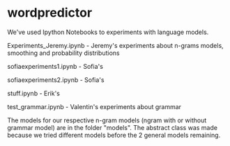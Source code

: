 # wordpredictor


We've used Ipython Notebooks to experiments with language models.

Experiments_Jeremy.ipynb - Jeremy's experiments about n-grams models, smoothing and probability distributions

sofiaexperiments1.ipynb - Sofia's

sofiaexperiments2.ipynb - Sofia's

stuff.ipynb - Erik's

test_grammar.ipynb - Valentin's experiments about grammar

The models for our respective n-gram models (ngram with or without grammar model) are in the folder "models". The abstract class was made because we tried different models before the 2 general models remaining.